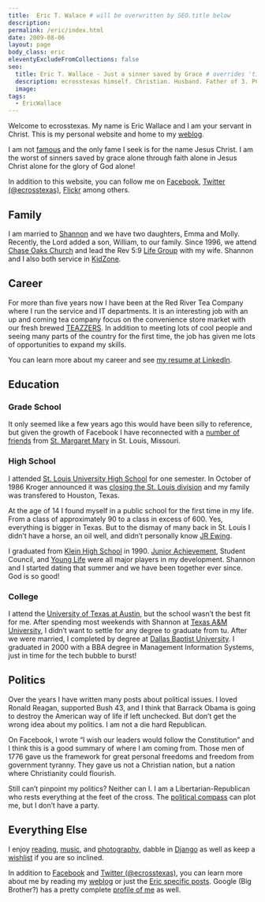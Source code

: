```yaml
---
title:  Eric T. Walace # will be overwritten by SEO.title below
description:
permalink: /eric/index.html
date: 2009-08-06
layout: page
body_class: eric
eleventyExcludeFromCollections: false
seo:
  title: Eric T. Wallace - Just a sinner saved by Grace # overrides 'title' above on both Page and META
  description: ecrosstexas himself. Christian. Husband. Father of 3. PCA Ruling Elder.
  image:
tags:
  - EricWallace
---
```

Welcome to ecrosstexas. My name is Eric Wallace and I am your servant in Christ. This is my personal website and home to my <a href="/blog/">weblog</a>.</p>
        <p>I am not <a href="/famous-erics/">famous</a> and the only fame I
            seek is for the name Jesus Christ. I am the worst of sinners saved by grace alone through faith alone in Jesus
            Christ alone for the glory of God alone!</p>
        <p>In addition to this website, you can follow me on <a
                href="http://www.facebook.com/ecrosstexas">Facebook</a>, <a
                href="http://twitter.com/ecrosstexas">Twitter (@ecrosstexas)</a>,
            <a href="http://www.flickr.com/photos/ecrosstexas/">Flickr</a> among
            others.</p>
        <h2>Family</h2>
        <p>I am married to <a href="http://www.shannonwallace.org/">Shannon</a>
            and we have two daughters, Emma and Molly. Recently, the Lord added a son, William, to our family. Since 1996,
            we attend <a href="http://www.chaseoaks.org/">Chase Oaks Church</a>
            and lead the Rev 5:9 <a
                href="http://www.chaseoaks.org/get-connected/adults/lifegroup/">Life
                Group</a> with my wife. Shannon and I also both service in <a
                href="http://www.chaseoaks.org/get-connected/children/">KidZone</a>.
        </p>
        <h2>Career</h2>
        <p>For more than five years now I have been at the Red River Tea Company where I run the service and IT departments.
            It is an interesting job with an up and coming tea company focus on the convenience store market with our fresh
            brewed <a href="http://www.teazzers.com/">TEAZZERS</a>. In addition
            to meeting lots of cool people and seeing many parts of the country for the first time, the job has given me
            lots of opportunities to expand my skills.</p>
        <p>You can learn more about my career and see <a
                href="http://www.linkedin.com/in/ecrosstexas">my resume at
                LinkedIn</a>.</p>
        <h2>Education</h2>
        <h3>Grade School</h3>
        <p>It only seemed like a few years ago this would have been silly to reference, but given the growth of Facebook I
            have reconnected with a <a title="SMMA Alums on Facebook"
                href="http://www.facebook.com/group.php?gid=2204820337">number of
                friends</a> from <a href="http://www.smmaparish.org/">St.
                Margaret Mary</a> in St. Louis, Missouri.</p>
        <h3>High School</h3>
        <p>I attended <a href="http://www.sluh.org/">St. Louis University High
                School</a> for one semester. In October of 1986 Kroger announced it was <a
                title="Wikipedia: Kroger Market Entries and Withdrawals"
                href="http://en.wikipedia.org/wiki/Kroger#Market_Entries_and_Withdrawals">closing
                the St. Louis division</a> and my family was transfered to Houston, Texas.</p>
        <p>At the age of 14 I found myself in a public school for the first time in my life. From a class of approximately
            90 to a class in excess of 600. Yes, everything is bigger in Texas. But to the dismay of many back in St. Louis
            I didn&#8217;t have a horse, an oil well, and didn&#8217;t personally know <a
                href="http://en.wikipedia.org/wiki/J._R._Ewing">JR Ewing</a>.</p>
        <p>I graduated from <a href="http://kleinhs.kleinisd.net/">Klein High
                School</a> in 1990. <a href="http://www.ja.org/">Junior
                Achievement</a>, Student Council, and <a
                href="http://www.younglife.org/">Young Life</a> were all major
            players in my development. Shannon and I started dating that summer and we have been together ever since. God is
            so good!</p>
        <h3>College</h3>
        <p>I attend the <a href="http://www.utexas.edu/">University of Texas at
                Austin</a>, but the school wasn&#8217;t the best fit for me. After spending most weekends with Shannon at
            <a href="http://www.tamu.edu/">Texas A&amp;M University</a>, I
            didn&#8217;t want to settle for any degree to graduate from tu. After we were married, I completed by degree at
            <a href="http://www.dbu.edu/">Dallas Baptist University</a>. I
            graduated in 2000 with a BBA degree in Management Information Systems, just in time for the tech bubble to
            burst!</p>
        <h2>Politics</h2>
        <p>Over the years I have written many posts about political issues. I loved Ronald Reagan, supported Bush 43, and I
            think that Barrack Obama is going to destroy the American way of life if left unchecked. But don&#8217;t get the
            wrong idea about my politics. I am not a die hard Republican.</p>
        <p>On Facebook, I wrote &#8220;I wish our leaders would follow the Constitution&#8221; and I think this is a good
            summary of where I am coming from. Those men of 1776 gave us the framework for great personal freedoms and
            freedom from government tyranny. They gave us not a Christian nation, but a nation where Christianity could
            flourish.</p>
        <p>Still can&#8217;t pinpoint my politics? Neither can I. I am a Libertarian-Republican who rests everything at the
            feet of the cross. The <a
                href="http://www.ecrosstexas.com/blog/tag/political-compass">political compass</a> can
            plot me, but I don&#8217;t have a party.</p>
        <h2>Everything Else</h2>
        <p>I enjoy <a href="http://readernaut.com/ecrosstexas/">reading</a>, <a
                href="http://www.last.fm/user/ecrosstexas/">music</a>, and <a
                href="http://www.flickr.com/photos/ecrosstexas/">photography</a>,
            dabble in <a href="http://www.djangoproject.com/">Django</a> as well
            as keep a <a href="/wishlist/">wishlist</a>
            if you are so inclined.</p>
        <p>In addition to <a
                href="http://www.facebook.com/ecrosstexas">Facebook</a> and <a
                href="http://twitter.com/ecrosstexas">Twitter (@ecrosstexas)</a>,
            you can learn more about me by reading my <a href="/blog/">weblog</a> or just the <a
                title="Posts about Eric" href="http://www.ecrosstexas.com/blog/tag/eric-wallace">Eric
                specific posts</a>. Google (Big Brother?) has a pretty complete <a title="Google Profile of Eric Wallace"
                href="http://www.google.com/profiles/ecrosstexas">profile of
                me</a> as well.</p>
